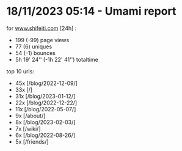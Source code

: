 # 18/11/2023 05:14 - Umami report
for www.shifeiti.com [24h] :

 - 199 (-99) page views
 - 77 (6) uniques
 - 54 (-1) bounces
 - 5h 19' 24'' (-1h 22' 41'') totaltime


top 10 urls:
 - 45x [/blog/2022-12-09/]
 - 33x [/]
 - 31x [/blog/2023-01-12/]
 - 22x [/blog/2022-12-22/]
 - 11x [/blog/2022-05-07/]
 - 9x [/about/]
 - 8x [/blog/2023-02-03/]
 - 7x [/wiki/]
 - 6x [/blog/2022-08-26/]
 - 5x [/friends/]


